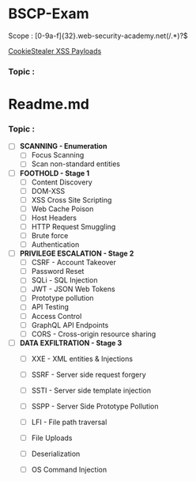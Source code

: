 # BSCP-Exam

Scope : [0-9a-f]{32}\.web-security-academy\.net(/.*)?$

<a href="https://github.com/botesjuan/Burp-Suite-Certified-Practitioner-Exam-Study/blob/5cbfeb2a11577ad62a31f72635a000bf5dcce293/payloads/CookieStealer-Payloads.md">CookieStealer XSS Payloads</a>

### Topic : 
# Readme.md

### Topic :
- [ ] **SCANNING - Enumeration**
	- [ ] Focus Scanning
	- [ ] Scan non-standard entities
- [ ] **FOOTHOLD - Stage 1**
	- [ ] Content Discovery
	- [ ] DOM-XSS
	- [ ] XSS Cross Site Scripting
	- [ ] Web Cache Poison
	- [ ] Host Headers
	- [ ] HTTP Request Smuggling
	- [ ] Brute force
	- [ ] Authentication
- [ ] **PRIVILEGE ESCALATION - Stage 2**
	- [ ] CSRF - Account Takeover
	- [ ] Password Reset
	- [ ] SQLi - SQL Injection
	- [ ] JWT - JSON Web Tokens
	- [ ] Prototype pollution
	- [ ] API Testing
	- [ ] Access Control
	- [ ] GraphQL API Endpoints
	- [ ] CORS - Cross-origin resource sharing
- [ ] **DATA EXFILTRATION - Stage 3**
	- [ ] XXE - XML entities & Injections
	- [ ] SSRF - Server side request forgery
	- [ ] SSTI - Server side template injection
	- [ ] SSPP - Server Side Prototype Pollution
	- [ ] LFI - File path traversal
	- [ ] File Uploads
	- [ ] Deserialization
	- [ ] OS Command Injection










